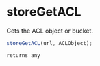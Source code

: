 # storeGetACL

 Gets the ACL object or bucket.

```javascript
storeGetACL(url, ACLObject);
```

```javascript
returns any
```
